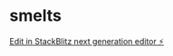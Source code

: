 # smelts

[Edit in StackBlitz next generation editor ⚡️](https://stackblitz.com/~/github.com/cmuellerthomson3/smelts)